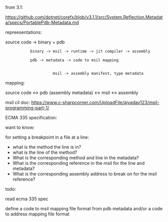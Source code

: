 from 3.1:

https://github.com/dotnet/corefx/blob/v3.1.1/src/System.Reflection.Metadata/specs/PortablePdb-Metadata.md

repreesentations:

source code -> binary + pdb

               binary -> msil -> runtime -> jit compiler -> assembly

               pdb -> metadata -> code to msil mapping


                         msil -> assembly manifest, type metadata


mapping:

  source code <-> pdb (assembly metadata) <-> msil <-> assembly


msil cil doc:
https://www.c-sharpcorner.com/UploadFile/ajyadav123/msil-programming-part-1/

ECMA 335 specification:

want to know:

for setting a breakpoint in a file at a line:
- what is the method the line is in?
- what is the line of the method?
- What is the corresponding method and line in the metadata?
- What is the corresponding reference in the msil for the line and metadata?
- What is the corresponding assembly address to break on for the msil reference?

todo:

read ecma 335 spec

define a code to msil mapping file format from pdb metadata and/or a code to address mapping file format
